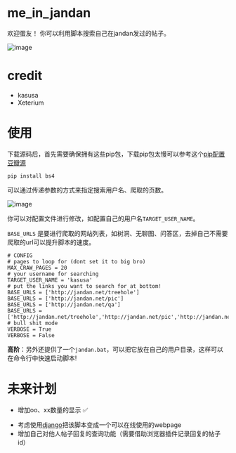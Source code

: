 # me_in_jandan
欢迎蛋友！
你可以利用脚本搜索自己在jandan发过的帖子。
<!-- ![image](https://user-images.githubusercontent.com/49443405/169438781-1489c4ed-0405-4712-b8ca-9f9d5bf9b768.png) -->
![image](https://user-images.githubusercontent.com/49443405/169491375-e97f0eda-088a-4b21-947c-579d5e3f4798.png)

# credit
- kasusa 
- Xeterium


# 使用
下载源码后，首先需要确保拥有这些pip包，下载pip包太慢可以参考这个[pip配置豆瓣源](https://kasusa.github.io/hugo/posts/pip%E9%85%8D%E7%BD%AE%E6%BA%90/)
```
pip install bs4
```
可以通过传递参数的方式来指定搜索用户名、爬取的页数。

![image](https://user-images.githubusercontent.com/49443405/169511417-82041e87-7ea8-4907-8e20-0ca450c804b6.png)


你可以对配置文件进行修改，如配置自己的用户名`TARGET_USER_NAME`。

`BASE_URLS` 是要进行爬取的网站列表，如树洞、无聊图、问答区，去掉自己不需要爬取的url可以提升脚本的速度。
```
# CONFIG
# pages to loop for (dont set it to big bro)
MAX_CRAW_PAGES = 20
# your username for searching
TARGET_USER_NAME = 'kasusa'
# put the links you want to search for at bottom!
BASE_URLS = ['http://jandan.net/treehole']
BASE_URLS = ['http://jandan.net/pic']
BASE_URLS = ['http://jandan.net/qa']
BASE_URLS = ['http://jandan.net/treehole','http://jandan.net/pic','http://jandan.net/qa']
# bull shit mode
VERBOSE = True
VERBOSE = False
```
**高阶**：另外还提供了一个`jandan.bat`，可以把它放在自己的用户目录，这样可以在命令行中快速启动脚本!

# 未来计划
- 增加oo、xx数量的显示 ✅
<!-- - 使用 [pyscript](https://pyscript.net/) 把该脚本变成一个可以在线使用的webpage ❌(该计划不可行，pyscript不能使用requests库） -->
- 考虑使用[django](https://github.com/Jason-Oleana/How-to-run-a-python-script-by-clicking-on-an-html-button)把该脚本变成一个可以在线使用的webpage
- 增加自己对他人帖子回复的查询功能（需要借助浏览器插件记录回复的帖子id）
